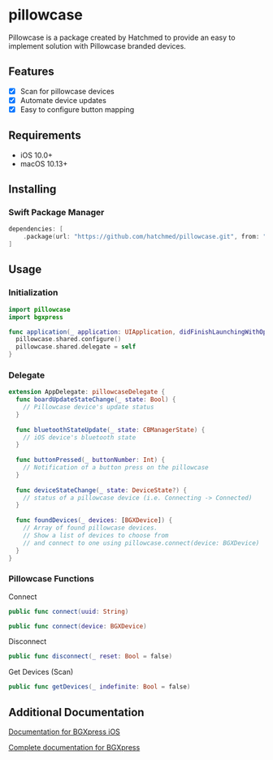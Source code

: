 # pillowcase
Pillowcase is a package created by Hatchmed to provide an easy to implement solution with Pillowcase branded devices.

## Features
- [x] Scan for pillowcase devices
- [x] Automate device updates
- [x] Easy to configure button mapping

## Requirements
- iOS 10.0+
- macOS 10.13+

## Installing
### Swift Package Manager
```swift
dependencies: [
    .package(url: "https://github.com/hatchmed/pillowcase.git", from: "1.0")
]
```

## Usage
### Initialization
```swift
import pillowcase
import bgxpress

func application(_ application: UIApplication, didFinishLaunchingWithOptions launchOptions: [UIApplicationLaunchOptionsKey: Any]?) -> Bool {
  pillowcase.shared.configure()
  pillowcase.shared.delegate = self 
}
```

### Delegate
```swift
extension AppDelegate: pillowcaseDelegate {
  func boardUpdateStateChange(_ state: Bool) {
    // Pillowcase device's update status
  }
  
  func bluetoothStateUpdate(_ state: CBManagerState) {
    // iOS device's bluetooth state
  }
  
  func buttonPressed(_ buttonNumber: Int) {
    // Notification of a button press on the pillowcase
  }
  
  func deviceStateChange(_ state: DeviceState?) {
    // status of a pillowcase device (i.e. Connecting -> Connected)
  }
  
  func foundDevices(_ devices: [BGXDevice]) {
    // Array of found pillowcase devices. 
    // Show a list of devices to choose from
    // and connect to one using pillowcase.connect(device: BGXDevice)
  }
}
```

### Pillowcase Functions

Connect
```swift
public func connect(uuid: String)
```
```swift
public func connect(device: BGXDevice)
```

Disconnect
```swift
public func disconnect(_ reset: Bool = false)
```

Get Devices (Scan)
```swift
public func getDevices(_ indefinite: Bool = false)
```

## Additional Documentation
[Documentation for BGXpress iOS](https://docs.silabs.com/gecko-os/1/bgxhost/framework/latest/sdk/ios/api-index)

[Complete documentation for BGXpress](https://docs.silabs.com/gecko-os/1/bgx/latest/)